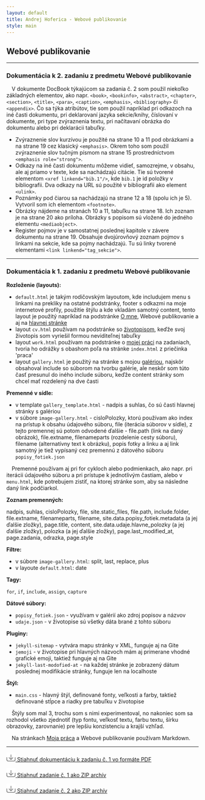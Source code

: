 ```yaml
---
layout: default
title: Andrej Hoferica - Webové publikovanie
style: main
---
```

## Webové publikovanie
---

### Dokumentácia k 2. zadaniu z predmetu Webové publikovanie

&emsp;V dokumente DocBook týkajúcom sa zadania č. 2 som použil niekoľko základných elementov, ako napr. `<book>`, `<bookinfo>`, `<abstract>`, `<chapter>`, `<section>`, `<title>`, `<para>`, `<caption>`, `<emphasis>`, `<bibliography>` či `<appendix>`. Čo sa týka atribútov, tie som použil napríklad pri odkazoch na iné časti dokumentu, pri deklarovaní jazyka sekcie/knihy, číslovaní v dokumente, pri type zvýraznenia textu, pri načítavaní obrázka do dokumentu alebo pri deklarácii tabuľky. 

- Zvýraznenie slov kurzívou je použité na strane 10 a 11 pod obrázkami a na strane 19 cez klasický `<emphasis>`. Okrem toho som použil zvýraznenie slov tučným písmom na strane 15 prostredníctvom `<emphasis role="strong">`.
- Odkazy na iné časti dokumentu môžeme vidieť, samozrejme, v obsahu, ale aj priamo v texte, kde sa nachádzajú citácie. Tie sú tvorené elementom `<xref linkend="bib.1"/>`, kde `bib.1` je id položky v bibliografii. Dva odkazy na URL sú použité v bibliografii ako element `<ulink>`.
- Poznámky pod čiarou sa nachádzajú na strane 12 a 18 (spolu ich je 5). Vytvoril som ich elementom `<footnote>`.
- Obrázky nájdeme na stranách 10 a 11, tabuľku na strane 18. Ich zoznam je na strane 20 ako príloha. Obrázky s popisom sú vložené do jedného elementu `<mediaobject>`.
- Register pojmov je v samostatnej poslednej kapitole v závere dokumentu na strane 19. Obsahuje dvojúrovňový zoznam pojmov s linkami na sekcie, kde sa pojmy nachádzajú. Tu sú linky tvorené elementami `<link linkend="tag_sekcie">`.

---

### Dokumentácia k 1. zadaniu z predmetu Webové publikovanie

**Rozloženie (layouts):**

* `default.html` je takým rodičovským layoutom, kde includujem menu s linkami na prekliky na ostatné podstránky, footer s odkazmi na moje internetové profily, použitie štýlu a kde vkladám samotný content, tento layout je použitý napríklad na podstránke [O mne](/about), Webové publikovanie a aj na [hlavnej stránke](/)
* layout `cv.html` používam na podstránke so [životopisom](/cv), keďže svoj životopis som vyriešil formou neviditeľnej tabuľky
* layout `work.html` používam na podstránke o [mojej práci](/praca) na zadaniach, tvoria ho odrážky s obashom poľa na stránke `index.html` z priečinka 'praca'
* layout `gallery.html` je použitý na stránke s mojou [galériou](/galeria), najskôr obsahoval include so súborom na tvorbu galérie, ale neskôr som túto časť presunul do iného include súboru, keďže content stránky som chcel mať rozdelený na dve časti

__Premenné v sídle:__

- v template `gallery_template.html` - nadpis a suhlas, čo sú časti hlavnej stránky s galériou
- v súbore `image-gallery.html` - cisloPolozky, ktorú používam ako index na prístup k obsahu údajového súboru, file (iterácia súborov v sídle), z tejto premennej sú potom odvodené ďalšie - file.path (link na daný obrázok), file.extname, filenameparts (rozdelenie cesty súboru), filename (alternatívny text k obrázku), popis fotky a linku a aj link samotný je tiež vypísaný cez premennú z dátového súboru `popisy_fotiek.json`

&emsp;Premenné používam aj pri for cykloch alebo podmienkach, ako napr. pri iterácii údajového súboru a pri prístupe k jednotlivým častiam, alebo v `menu.html`, kde potrebujem zistiť, na ktorej stránke som, aby sa následne daný link podčiarkol.

__Zoznam premenných:__

nadpis, suhlas, cisloPolozky, file, site.static_files, file.path, include.folder, file.extname, filenameparts, filename, site.data.popisy_fotiek.metadata (a jej ďalšie zložky), page.title, content, site.data.udaje.hlavne_polozky (a jej ďalšie zložky), polozka (a jej ďalšie zložky), page.last_modified_at, page.zadania, odrazka, page.style

__Filtre:__

- v súbore `image-gallery.html`: split, last, replace, plus
- v layoute `default.html`: date

__Tagy:__

`for`, `if`, `include`, `assign`, `capture`

__Dátové súbory:__

- `popisy_fotiek.json` - využívam v galérií ako zdroj popisov a názvov
- `udaje.json` - v životopise sú všetky dáta brané z tohto súboru

__Pluginy:__

- `jekyll-sitemap` - vytvára mapu stránky v XML, funguje aj na Gite
- `jemoji` - v životopise pri hlavných názvoch mám aj primerane vhodné grafické emoji, taktiež funguje aj na Gite
- `jekyll-last-modofied-at` - na každej stránke je zobrazený dátum poslednej modifikácie stránky, funguje len na localhoste

__Štýl:__

- `main.css` - hlavný štýl, definované fonty, veľkosti a farby, taktiež definované stĺpce a riadky pre tabuľku v životopise

&emsp;Štýly som mal 3, trochu som s nimi experimentoval, no nakoniec som sa rozhodol všetko zjednotiť (typ fontu, veľkosť textu, farbu textu, šírku obrazovky, zarovnanie) pre lepšiu konzistenciu a krajší vzhľad.

&emsp;Na stránkach [Moja práca](/praca) a Webové publikovanie používam Markdown.

---

[![](./down.png)  Stiahnuť dokumentáciu k zadaniu č. 1 vo formáte PDF](./dokumentacia.pdf)

[![](./down.png)  Stiahnuť zadanie č. 1 ako ZIP archív](http://andrew141.github.io/web_pub/Z1-xhofericaa.zip)

[![](./down.png)  Stiahnuť zadanie č. 2 ako ZIP archív](http://andrew141.github.io/web_pub/Z2-xhofericaa.zip)